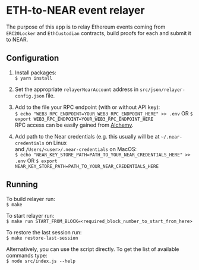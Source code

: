 # ETH-to-NEAR event relayer

The purpose of this app is to relay Ethereum events coming from `ERC20Locker` and `EthCustodian` contracts, build proofs
for each and submit it to NEAR.

## Configuration

1. Install packages:<br/>
`$ yarn install`

2. Set the appropriate `relayerNearAccount` address in `src/json/relayer-config.json` file.

3. Add to the file your RPC endpoint (with or without API key):<br/>
`$ echo "WEB3_RPC_ENDPOINT=YOUR_WEB3_RPC_ENDPOINT_HERE" >> .env` OR 
`$ export WEB3_RPC_ENDPOINT=YOUR_WEB3_RPC_ENDPOINT_HERE` <br/>
RPC access can be easily gained from [Alchemy](https://www.alchemyapi.io/).

4. Add path to the Near credentials (e.g. this usually will be at `~/.near-credentials` on Linux <br/>
and `/Users/<user>/.near-credentials` on MacOS: <br/>
`$ echo "NEAR_KEY_STORE_PATH=PATH_TO_YOUR_NEAR_CREDENTIALS_HERE" >> .env` OR
`$ export NEAR_KEY_STORE_PATH=PATH_TO_YOUR_NEAR_CREDENTIALS_HERE`

## Running

To build relayer run:<br/>
`$ make`

To start relayer run:<br/>
`$ make run START_FROM_BLOCK=<required_block_number_to_start_from_here>`

To restore the last session run:<br/>
`$ make restore-last-session`

Alternatively, you can use the script directly. To get the list of available commands type:<br/>
`$ node src/index.js --help`
